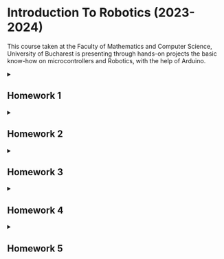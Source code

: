 # Introduction To Robotics (2023-2024)
This course taken at the Faculty of Mathematics and Computer Science, University of Bucharest is presenting through hands-on projects the basic know-how on microcontrollers and Robotics, with the help of Arduino.

<details>
<summary>
  
  ## Homework 1

 </summary>
 
### Technical Task : 
- Control each color of the RGB LED (Red, Green, Blue) with 3 potentiometers and write the
mapped values to the LED pins.

#### Link video YouTube : https://youtu.be/YBlDi4F6qHw?si=--Z2Zk2bOt9gVghe

![RGB_Led](https://github.com/Smaranda02/IntroductionToRobotics/assets/62556419/1a9f3c76-5724-4067-98f2-6cd62dcbefde)
</details>


<details>
<summary>
  
  ## Homework 2  

 </summary>
 
### Technical Task : 
Simulates a 3-floor elevator using  Arduino.
- 3 LEDs for each floor and 1 representing 
the elevator’s operational state which blinks when the elevator is moving
- 3 call buttons from each floor. When pressed, the elevator simulates a movement towards
the floor after a short interval.
- 1 buzzer which sound briefly during elevator arriving at the desired floor or doors closing and movement 

#### Link video YouTube : https://youtu.be/plprVaXs6RE?si=7qVTJfLfIF43Z5FZ
![elevator](https://github.com/Smaranda02/IntroductionToRobotics/assets/62556419/e48ecd26-a915-4afc-984b-167fa4bb9d89)
</details>

<details>
<summary>
  
  ## Homework 3 

 </summary>

### Task :
Use the joystick to control the position of
the segment and ”draw” on the  7-segment display . 

![7_SegmentDisplay](https://github.com/Smaranda02/IntroductionToRobotics/assets/62556419/ac76bb89-bec1-4c62-ac10-d5d18891bd9c)

#### Link video YouTube : https://youtu.be/rHZj7NF1vSM?si=Sbb81Y0wDbydeFjb
</details>

<details>
<summary>
  
  ## Homework 4  

 </summary>

### Task :
Using the 4 digit 7 segment display and 3 buttons,
implement a stopwatch timer that counts in 10ths of a second
and has a save lap functionality.

![4_7SegmentDisplay](https://github.com/Smaranda02/IntroductionToRobotics/assets/62556419/99c824fc-305a-4f9a-ae33-66fec139bb39)

#### Link video YouTube : https://youtu.be/jlFuOYD8d0A?si=XacSXAm1iJ8D0os4
</details>


<details>
<summary>
  
  ## Homework 5

 </summary>

### Task :
Implement a smart environment monitor and looger with the use of sensors (ultrasonic, infrared and photocell) and LEDs for feedback. User interaction with the program is available through a serial menu :)

![sensors](https://github.com/Smaranda02/IntroductionToRobotics/assets/62556419/dfa130a9-b330-46d4-889b-1c9aad72b773)

#### Link video YouTube for sensors : https://youtu.be/kxiF-Dkg9hY?si=jPD9EP9egMK84Fee
#### Link video YouTube for serial menu : https://youtu.be/zwpS8d7qIpE?si=0S9uoU7M5qVoWRYq

</details>
